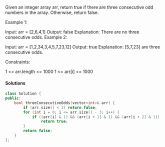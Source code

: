 Given an integer array arr, return true if there are three consecutive odd numbers in the array. Otherwise, return false.
 

Example 1:

Input: arr = [2,6,4,1]
Output: false
Explanation: There are no three consecutive odds.
Example 2:

Input: arr = [1,2,34,3,4,5,7,23,12]
Output: true
Explanation: [5,7,23] are three consecutive odds.
 

Constraints:

1 <= arr.length <= 1000
1 <= arr[i] <= 1000


#### Solutions

```c++
class Solution {
public:
    bool threeConsecutiveOdds(vector<int>& arr) {
        if (arr.size() < 3) return false;
        for (int i = 0; i <= arr.size() - 3; i++) {
            if ((arr[i] & 1) && (arr[i + 1] & 1) && (arr[i + 2] & 1))
                return true;
        }
        return false;
    }
};
```
